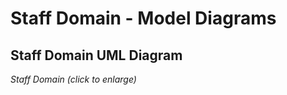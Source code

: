 # Staff Domain - Model Diagrams

## Staff Domain UML Diagram

<!-- ![Staff Domain](../../../img/Staff%20UML.png) -->

_Staff Domain (click to enlarge)_
